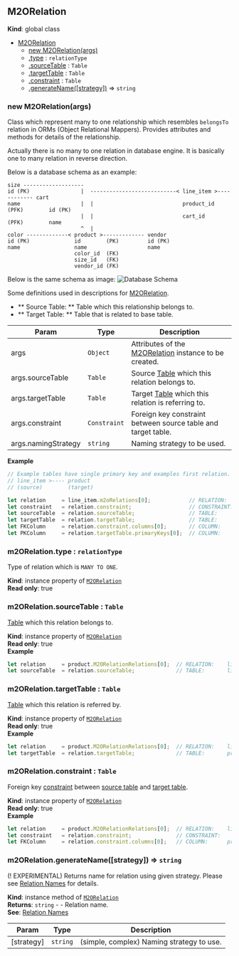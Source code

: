 <a name="M2ORelation"></a>

## M2ORelation
**Kind**: global class  

* [M2ORelation](#M2ORelation)
    * [new M2ORelation(args)](#new_M2ORelation_new)
    * [.type](#M2ORelation+type) : <code>relationType</code>
    * [.sourceTable](#M2ORelation+sourceTable) : <code>Table</code>
    * [.targetTable](#M2ORelation+targetTable) : <code>Table</code>
    * [.constraint](#M2ORelation+constraint) : <code>Table</code>
    * [.generateName([strategy])](#M2ORelation+generateName) ⇒ <code>string</code>

<a name="new_M2ORelation_new"></a>

### new M2ORelation(args)
Class which represent many to one relationship which resembles `belongsTo` relation in ORMs (Object Relational Mappers).
Provides attributes and methods for details of the relationship.

Actually there is no many to one relation in database engine. It is basically one to many relation in reverse direction.

<span id="exampleSchema"></span>Below is a database schema as an example:
```
size -------------------
id (PK)                |  ---------------------------< line_item >------------ cart
name                   |  |                            product_id (PFK)        id (PK)
                       |  |                            cart_id    (PFK)        name
                       ^  |
color -------------< product >------------- vendor
id (PK)              id        (PK)         id (PK)
name                 name                   name
                     color_id  (FK)
                     size_id   (FK)
                     vendor_id (FK)

```
Below is the same schema as image:
![Database Schema](../../images/schema-through.png)

Some definitions used in descriptions for [M2ORelation](#M2ORelation).
* ** Source Table: ** Table which this relationship belongs to.
* ** Target Table: ** Table that is related to base table.


| Param | Type | Description |
| --- | --- | --- |
| args | <code>Object</code> | Attributes of the [M2ORelation](#M2ORelation) instance to be created. |
| args.sourceTable | <code>Table</code> | Source [Table](Table) which this relation belongs to. |
| args.targetTable | <code>Table</code> | Target [Table](Table) which this relation is referring to. |
| args.constraint | <code>Constraint</code> | Foreign key constraint between source table and target table. |
| args.namingStrategy | <code>string</code> | Naming strategy to be used. |

**Example**  
```js
// Example tables have single primary key and examples first relation. So zero index ([0]) is used. Use all array elements if necessary.
// line_item >---- product
// (source)        (target)

let relation     = line_item.m2oRelations[0];            // RELATION:    line_item >---- product
let constraint   = relation.constraint;                  // CONSTRAINT:               ^-- product_has_carts
let sourceTable  = relation.sourceTable;                 // TABLE:       line_item
let targetTable  = relation.targetTable;                 // TABLE:       product
let FKColumn     = relation.constraint.columns[0];       // COLUMN:      product_id  (from line_item table)
let PKColumn     = relation.targetTable.primaryKeys[0];  // COLUMN:      id          (from product table)
```
<a name="M2ORelation+type"></a>

### m2ORelation.type : <code>relationType</code>
Type of relation which is `MANY TO ONE`.

**Kind**: instance property of <code>[M2ORelation](#M2ORelation)</code>  
**Read only**: true  
<a name="M2ORelation+sourceTable"></a>

### m2ORelation.sourceTable : <code>Table</code>
[Table](Table) which this relation belongs to.

**Kind**: instance property of <code>[M2ORelation](#M2ORelation)</code>  
**Read only**: true  
**Example**  
```js
let relation     = product.M2ORelationRelations[0];  // RELATION:    line_item >---- product
let sourceTable  = relation.sourceTable;             // TABLE:       line_item
```
<a name="M2ORelation+targetTable"></a>

### m2ORelation.targetTable : <code>Table</code>
[Table](Table) which this relation is referred by.

**Kind**: instance property of <code>[M2ORelation](#M2ORelation)</code>  
**Read only**: true  
**Example**  
```js
let relation     = product.M2ORelationRelations[0];  // RELATION:    line_item >---- product
let targetTable  = relation.targetTable;             // TABLE:       product
```
<a name="M2ORelation+constraint"></a>

### m2ORelation.constraint : <code>Table</code>
Foreign key [constraint](Constraint) between [source table](#M2ORelation+sourceTable) and [target table](#M2ORelation+targetTable).

**Kind**: instance property of <code>[M2ORelation](#M2ORelation)</code>  
**Read only**: true  
**Example**  
```js
let relation     = product.M2ORelationRelations[0];  // RELATION:    line_item >---- product
let constraint   = relation.constraint;              // CONSTRAINT:               ^-- product_has_carts
let FKColumn     = relation.constraint.columns[0];   // COLUMN:      product_id (from line_item table)
```
<a name="M2ORelation+generateName"></a>

### m2ORelation.generateName([strategy]) ⇒ <code>string</code>
(! EXPERIMENTAL) Returns name for relation using given strategy. Please see [Relation Names](../relation-names.md) for details.

**Kind**: instance method of <code>[M2ORelation](#M2ORelation)</code>  
**Returns**: <code>string</code> - - Relation name.  
**See**: [Relation Names](../relation-names.md)  

| Param | Type | Description |
| --- | --- | --- |
| [strategy] | <code>string</code> | (simple, complex) Naming strategy to use. |

